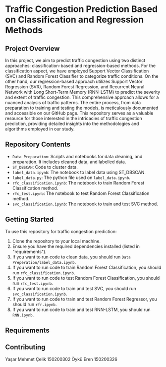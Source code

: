 # Traffic Congestion Prediction Based on Classification and Regression Methods

## Project Overview
In this project, we aim to predict traffic congestion using two distinct approaches: classification-based and regression-based methods. For the classification aspect, we have employed Support Vector Classification (SVC) and Random Forest Classifier to categorize traffic conditions. On the other hand, our regression-based approach utilizes Support Vector Regression (SVR), Random Forest Regression, and Recurrent Neural Network with Long Short-Term Memory (RNN-LSTM) to predict the severity and extent of traffic congestion. This comprehensive approach allows for a nuanced analysis of traffic patterns. The entire process, from data preparation to training and testing the models, is meticulously documented and accessible on our GitHub page. This repository serves as a valuable resource for those interested in the intricacies of traffic congestion prediction, providing detailed insights into the methodologies and algorithms employed in our study.

## Repository Contents
- `Data Preparation`: Scripts and notebooks for data cleaning, and preparation. It includes cleaned data, and labelled data.
- `ST_DBSCAN`: Code to cluster data.
- `label_data.ipynb`: The notebook to label data using ST_DBSCAN.
- `label_data.py`: The python file used on `label_data.ipynb`.
- `rfc_classification.ipynb`: The notebook to train Random Forest Classification method.
- `rfc_test.ipynb`: The notebook to test Random Forest Classification method.
- `svc_classification.ipynb`: The notebook to train and test SVC method.

  
## Getting Started
To use this repository for traffic congestion prediction:
1. Clone the repository to your local machine.
2. Ensure you have the required dependencies installed (listed in "requirements").
3. If you want to run code to clean data, you should run `Data Preperation/label_data.ipynb`.
4. If you want to run code to train Random Forest Classification, you should run `rfc_classification.ipynb`.
5. If you want to run code to test Random Forest Classification, you should run `rfc_test.ipynb`.
6. If you want to run code to train and test SVC, you should run `svc_classification.ipynb`.
7. If you want to run code to train and test Random Forest Regressor, you should run `rfr.ipynb`.
8. If you want to run code to train and test RNN-LSTM, you should run `RNN.ipynb`.

## Requirements


## Contributing
Yaşar Mehmet Çelik 150200302
Öykü Eren 150200326

